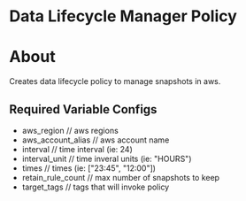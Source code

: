 Data Lifecycle Manager Policy
===

# About
Creates data lifecycle policy to manage snapshots in aws.

## Required Variable Configs
* aws_region              // aws regions
* aws_account_alias       // aws account name
* interval                // time interval (ie: 24)
* interval_unit           // time inveral units (ie: "HOURS")
* times                   // times (ie: ["23:45", "12:00"])
* retain_rule_count       // max number of snapshots to keep
* target_tags             // tags that will invoke policy
